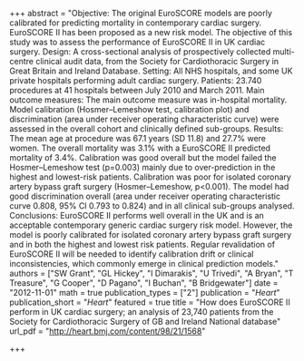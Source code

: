 +++
abstract = "Objective: The original EuroSCORE models are poorly calibrated for predicting mortality in contemporary cardiac surgery. EuroSCORE II has been proposed as a new risk model. The objective of this study was to assess the performance of EuroSCORE II in UK cardiac surgery. Design: A cross-sectional analysis of prospectively collected multi-centre clinical audit data, from the Society for Cardiothoracic Surgery in Great Britain and Ireland Database. Setting: All NHS hospitals, and some UK private hospitals performing adult cardiac surgery. Patients: 23.740 procedures at 41 hospitals between July 2010 and March 2011. Main outcome measures: The main outcome measure was in-hospital mortality. Model calibration (Hosmer–Lemeshow test, calibration plot) and discrimination (area under receiver operating characteristic curve) were assessed in the overall cohort and clinically defined sub-groups. Results: The mean age at procedure was 67.1 years (SD 11.8) and 27.7% were women. The overall mortality was 3.1% with a EuroSCORE II predicted mortality of 3.4%. Calibration was good overall but the model failed the Hosmer–Lemeshow test (p=0.003) mainly due to over-prediction in the highest and lowest-risk patients. Calibration was poor for isolated coronary artery bypass graft surgery (Hosmer–Lemeshow, p<0.001). The model had good discrimination overall (area under receiver operating characteristic curve 0.808, 95% CI 0.793 to 0.824) and in all clinical sub-groups analysed. Conclusions: EuroSCORE II performs well overall in the UK and is an acceptable contemporary generic cardiac surgery risk model. However, the model is poorly calibrated for isolated coronary artery bypass graft surgery and in both the highest and lowest risk patients. Regular revalidation of EuroSCORE II will be needed to identify calibration drift or clinical inconsistencies, which commonly emerge in clinical prediction models."
authors = ["SW Grant", "GL Hickey", "I Dimarakis", "U Trivedi", "A Bryan", "T Treasure", "G Cooper", "D Pagano", "I Buchan", "B Bridgewater"]
date = "2012-11-01"
math = true
publication_types = ["2"]
publication = "*Heart*"
publication_short = "*Heart*"
featured = true
title = "How does EuroSCORE II perform in UK cardiac surgery; an analysis of 23,740 patients from the Society for Cardiothoracic Surgery of GB and Ireland National database"
url_pdf = "http://heart.bmj.com/content/98/21/1568"

+++
